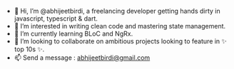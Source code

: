 - 👋 Hi, I’m @abhijeetbirdi, a freelancing developer getting hands dirty in javascript, typescript & dart.
- 👀 I’m interested in writing clean code and mastering state management.
- 🌱 I’m currently learning BLoC and NgRx.
- 💞️ I’m looking to collaborate on ambitious projects looking to feature in ✨ top 10s ✨.
- 📫 Send a message : abhijeetbirdi@gmail.com
